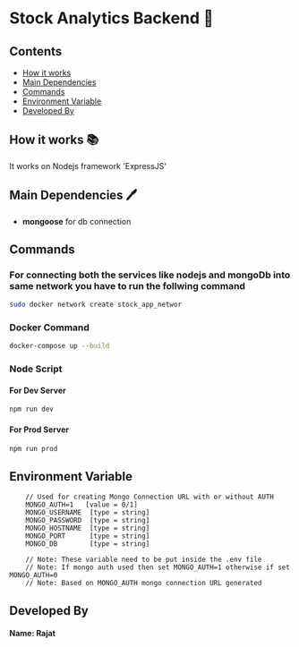 # Stock Analytics Backend  📖

## Contents

- [How it works](#How-it-works-📚)
- [Main Dependencies](#Main-Dependencies-🖊)
- [Commands](#Commands)
- [Environment Variable](#Environment-Variable)
- [Developed By](#Developed-By)

## How it works 📚

It works on Nodejs framework 'ExpressJS'

## Main Dependencies 🖊

- **mongoose** for db connection


## Commands

### For connecting both the services like nodejs and mongoDb into same network you have to run the follwing command

```sh
sudo docker network create stock_app_networ
```

### Docker Command

```sh
docker-compose up --build
```

### Node Script

#### For Dev Server

```sh
npm run dev
```

#### For Prod Server

```sh
npm run prod
```

## Environment Variable

```env
    // Used for creating Mongo Connection URL with or without AUTH
    MONGO_AUTH=1   [value = 0/1]
    MONGO_USERNAME  [type = string]
    MONGO_PASSWORD  [type = string]
    MONGO_HOSTNAME  [type = string]
    MONGO_PORT      [type = string]
    MONGO_DB        [type = string]

    // Note: These variable need to be put inside the .env file
    // Note: If mongo auth used then set MONGO_AUTH=1 otherwise if set MONGO_AUTH=0
    // Note: Based on MONGO_AUTH mongo connection URL generated
```

## Developed By

#### **Name**: Rajat
